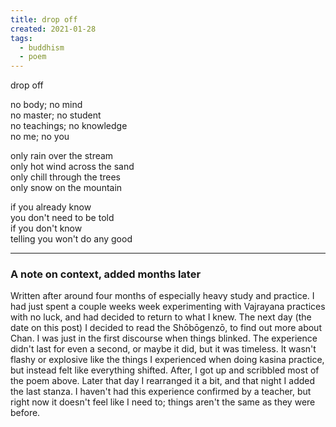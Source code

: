 ```yaml
---
title: drop off
created: 2021-01-28
tags:
  - buddhism
  - poem
---
```


drop off

no body; no mind  
no master; no student  
no teachings; no knowledge  
no me; no you  

only rain over the stream  
only hot wind across the sand  
only chill through the trees  
only snow on the mountain  

if you already know  
you don't need to be told  
if you don't know  
telling you won't do any good  

----

### A note on context, added months later

Written after around four months of especially heavy study and practice. I had
just spent a couple weeks week experimenting with Vajrayana practices with no
luck, and had decided to return to what I knew. The next day (the date on this
post) I decided to read the Shōbōgenzō, to find out more about Chan. I was just
in the first discourse when things blinked. The experience didn't last for even
a second, or maybe it did, but it was timeless. It wasn't flashy or explosive
like the things I experienced when doing kasina practice, but instead felt like
everything shifted. After, I got up and scribbled most of the poem above. Later
that day I rearranged it a bit, and that night I added the last stanza. I
haven't had this experience confirmed by a teacher, but right now it doesn't
feel like I need to; things aren't the same as they were before.
